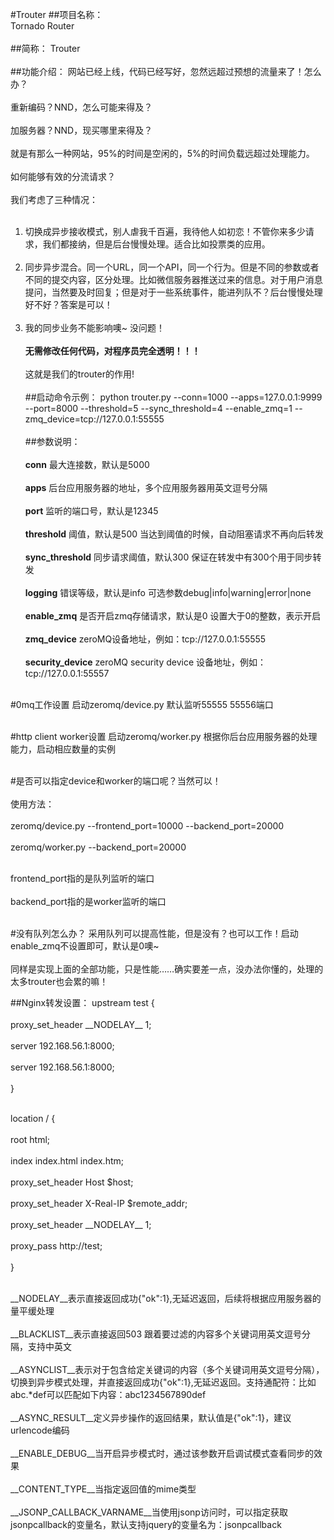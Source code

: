 #Trouter
##项目名称：<br />
Tornado Router<br /><br />
##简称：
Trouter<br /><br />
##功能介绍：
网站已经上线，代码已经写好，忽然远超过预想的流量来了！怎么办？<br /><br />
重新编码？NND，怎么可能来得及？<br /><br />
加服务器？NND，现买哪里来得及？<br /><br />
就是有那么一种网站，95%的时间是空闲的，5%的时间负载远超过处理能力。<br /><br />
如何能够有效的分流请求？<br /><br />
我们考虑了三种情况：<br /><br />
1. 切换成异步接收模式，别人虐我千百遍，我待他人如初恋！不管你来多少请求，我们都接纳，但是后台慢慢处理。适合比如投票类的应用。<br /><br />
2. 同步异步混合。同一个URL，同一个API，同一个行为。但是不同的参数或者不同的提交内容，区分处理。比如微信服务器推送过来的信息。对于用户消息提问，当然要及时回复；但是对于一些系统事件，能进列队不？后台慢慢处理好不好？答案是可以！<br /><br />
3. 我的同步业务不能影响噢~ 没问题！<br /><br />
__无需修改任何代码，对程序员完全透明！！！__<br /><br />
这就是我们的trouter的作用!
<br /><br />
##启动命令示例：
python trouter.py --conn=1000 --apps=127.0.0.1:9999 --port=8000 --threshold=5 --sync_threshold=4  --enable_zmq=1 --zmq_device=tcp://127.0.0.1:55555
<br /><br />
##参数说明：<br /><br />
__conn__ 最大连接数，默认是5000<br /><br />
__apps__ 后台应用服务器的地址，多个应用服务器用英文逗号分隔<br /><br />
__port__ 监听的端口号，默认是12345<br /><br />
__threshold__ 阈值，默认是500 当达到阈值的时候，自动阻塞请求不再向后转发<br /><br />
__sync_threshold__ 同步请求阈值，默认300 保证在转发中有300个用于同步转发<br /><br />
__logging__ 错误等级，默认是info 可选参数debug|info|warning|error|none<br /><br />
__enable_zmq__ 是否开启zmq存储请求，默认是0 设置大于0的整数，表示开启<br /><br />
__zmq_device__ zeroMQ设备地址，例如：tcp://127.0.0.1:55555<br /><br />
__security_device__ zeroMQ security device 设备地址，例如：tcp://127.0.0.1:55557<br /><br />

#0mq工作设置
启动zeromq/device.py 默认监听55555 55556端口<br /><br />

#http client worker设置
启动zeromq/worker.py 根据你后台应用服务器的处理能力，启动相应数量的实例<br /><br />

#是否可以指定device和worker的端口呢？当然可以！<br /><br />
使用方法：<br /><br />
zeromq/device.py --frontend_port=10000 --backend_port=20000<br /><br />
zeromq/worker.py --backend_port=20000<br /><br />

frontend_port指的是队列监听的端口<br /><br />
backend_port指的是worker监听的端口<br /><br />

#没有队列怎么办？
采用队列可以提高性能，但是没有？也可以工作！启动enable_zmq不设置即可，默认是0噢~<br /><br />
同样是实现上面的全部功能，只是性能……确实要差一点，没办法你懂的，处理的太多trouter也会累的嘛！

##Nginx转发设置：
upstream test {<br /><br />
    proxy_set_header \_\_NODELAY\_\_  1;<br /><br />
    server 192.168.56.1:8000;<br /><br />
    server 192.168.56.1:8000;<br /><br />
}<br /><br />

location / {<br /><br />
    root   html;<br /><br />
    index  index.html index.htm;<br /><br />
    proxy_set_header Host $host;<br /><br />
    proxy_set_header X-Real-IP  $remote_addr;<br /><br />
    proxy_set_header \_\_NODELAY\_\_  1;<br /><br />
    proxy_pass http://test;<br /><br />
}
<br /><br />

\_\_NODELAY\_\_表示直接返回成功{"ok":1},无延迟返回，后续将根据应用服务器的量平缓处理<br /><br />
\_\_BLACKLIST\_\_表示直接返回503 跟着要过滤的内容多个关键词用英文逗号分隔，支持中英文<br /><br />
\_\_ASYNCLIST\_\_表示对于包含给定关键词的内容（多个关键词用英文逗号分隔），切换到异步模式处理，并直接返回成功{"ok":1},无延迟返回。支持通配符：比如abc.*def可以匹配如下内容：abc1234567890def<br /><br />
\_\_ASYNC_RESULT\_\_定义异步操作的返回结果，默认值是{"ok":1}，建议urlencode编码<br /><br />
\_\_ENABLE_DEBUG\_\_当开启异步模式时，通过该参数开启调试模式查看同步的效果<br /><br />
\_\_CONTENT_TYPE\_\_当指定返回值的mime类型<br /><br />
\_\_JSONP_CALLBACK_VARNAME\_\_当使用jsonp访问时，可以指定获取jsonpcallback的变量名，默认支持jquery的变量名为：jsonpcallback<br /><br />
